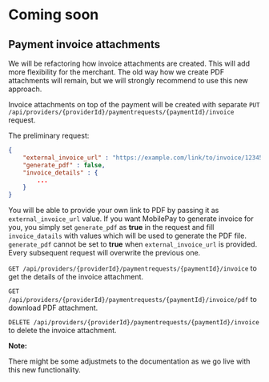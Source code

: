 # Coming soon

## Payment invoice attachments

We will be refactoring how invoice attachments are created. This will add more flexibility for the merchant. The old way how we create PDF attachments will remain, but we will strongly recommend to use this new approach.


Invoice attachments on top of the payment will be created with separate `PUT /api/providers/{providerId}/paymentrequests/{paymentId}/invoice` request. 

The preliminary request:
```json
{
    "external_invoice_url" : "https://example.com/link/to/invoice/12345",
    "generate_pdf" : false,
    "invoice_details" : {
        ...
    }
}
```

You will be able to provide your own link to PDF by passing it as `external_invoice_url` value. If you want MobilePay to generate invoice for you, you simply set `generate_pdf` as __true__ in the request and fill `invoice_datails` with values which will be used to generate the PDF file. 
`generate_pdf` cannot be set to __true__ when `external_invoice_url` is provided. Every subsequent request will overwrite the previous one.


`GET /api/providers/{providerId}/paymentrequests/{paymentId}/invoice` to get the details of the invoice attachment.


`GET /api/providers/{providerId}/paymentrequests/{paymentId}/invoice/pdf` to download PDF attachment.


`DELETE /api/providers/{providerId}/paymentrequests/{paymentId}/invoice` to delete the invoice attachment.

<div class="note">
    <strong>Note:</strong>
    <p>
        There might be some adjustmets to the documentation as we go live with this new functionality.
    </p>
</div>
